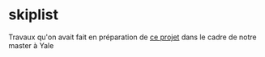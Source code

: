 # skiplist

Travaux qu'on avait fait en préparation de [ce projet](http://www.cs.yale.edu/homes/aspnes/classes/223/examples/trees/skiplist/) dans le cadre de notre master à Yale
